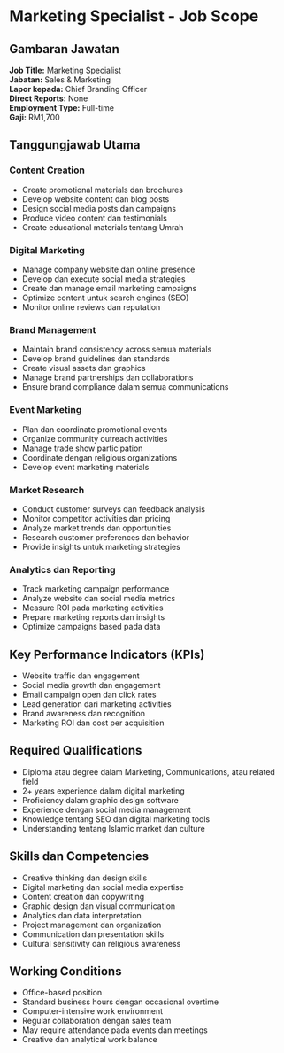 # Marketing Specialist - Job Scope

## Gambaran Jawatan
**Job Title:** Marketing Specialist  
**Jabatan:** Sales & Marketing  
**Lapor kepada:** Chief Branding Officer  
**Direct Reports:** None  
**Employment Type:** Full-time  
**Gaji:** RM1,700

## Tanggungjawab Utama

### Content Creation
- Create promotional materials dan brochures
- Develop website content dan blog posts
- Design social media posts dan campaigns
- Produce video content dan testimonials
- Create educational materials tentang Umrah

### Digital Marketing
- Manage company website dan online presence
- Develop dan execute social media strategies
- Create dan manage email marketing campaigns
- Optimize content untuk search engines (SEO)
- Monitor online reviews dan reputation

### Brand Management
- Maintain brand consistency across semua materials
- Develop brand guidelines dan standards
- Create visual assets dan graphics
- Manage brand partnerships dan collaborations
- Ensure brand compliance dalam semua communications

### Event Marketing
- Plan dan coordinate promotional events
- Organize community outreach activities
- Manage trade show participation
- Coordinate dengan religious organizations
- Develop event marketing materials

### Market Research
- Conduct customer surveys dan feedback analysis
- Monitor competitor activities dan pricing
- Analyze market trends dan opportunities
- Research customer preferences dan behavior
- Provide insights untuk marketing strategies

### Analytics dan Reporting
- Track marketing campaign performance
- Analyze website dan social media metrics
- Measure ROI pada marketing activities
- Prepare marketing reports dan insights
- Optimize campaigns based pada data

## Key Performance Indicators (KPIs)
- Website traffic dan engagement
- Social media growth dan engagement
- Email campaign open dan click rates
- Lead generation dari marketing activities
- Brand awareness dan recognition
- Marketing ROI dan cost per acquisition

## Required Qualifications
- Diploma atau degree dalam Marketing, Communications, atau related field
- 2+ years experience dalam digital marketing
- Proficiency dalam graphic design software
- Experience dengan social media management
- Knowledge tentang SEO dan digital marketing tools
- Understanding tentang Islamic market dan culture

## Skills dan Competencies
- Creative thinking dan design skills
- Digital marketing dan social media expertise
- Content creation dan copywriting
- Graphic design dan visual communication
- Analytics dan data interpretation
- Project management dan organization
- Communication dan presentation skills
- Cultural sensitivity dan religious awareness

## Working Conditions
- Office-based position
- Standard business hours dengan occasional overtime
- Computer-intensive work environment
- Regular collaboration dengan sales team
- May require attendance pada events dan meetings
- Creative dan analytical work balance
